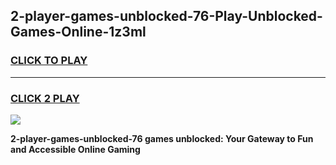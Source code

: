 
## 2-player-games-unblocked-76-Play-Unblocked-Games-Online-1z3ml
<h3>
<a href="https://premium76.site?title=2-player-games-unblocked-76&ref=24A">CLICK TO PLAY</a></h3>
<hr>

<h3>
<a href="https://premium76.site?title=2-player-games-unblocked-76&ref=24A">CLICK 2 PLAY</a>
  
</h3>

<a href="https://premium76.site?title=2-player-games-unblocked-76&ref=24A"><img src="https://clearcache.store/games.png"></a>


**2-player-games-unblocked-76 games unblocked: Your Gateway to Fun and Accessible Online Gaming**
